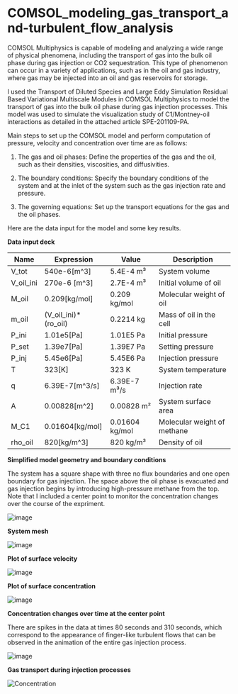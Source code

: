 # COMSOL_modeling_gas_transport_and-turbulent_flow_analysis

COMSOL Multiphysics is capable of modeling and analyzing a wide range of physical phenomena, including the transport of gas into the bulk oil phase during gas injection or CO2 sequestration. This type of phenomenon can occur in a variety of applications, such as in the oil and gas industry, where gas may be injected into an oil and gas reservoirs for storage.


I used the Transport of Diluted Species and Large Eddy Simulation Residual Based Variational Multiscale Modules in COMSOL Multiphysics to model the transport of gas into the bulk oil phase during gas injection processes. This model was used to simulate the visualization study of C1/Montney-oil interactions as detailed in the attached article SPE-201109-PA.


Main steps to set up the COMSOL model and perform computation of pressure, velocity and concentration over time are as follows:


1.	The gas and oil phases: Define the properties of the gas and the oil, such as their densities, viscosities, and diffusivities.


2.	The boundary conditions: Specify the boundary conditions of the system and at the inlet of the system such as the gas injection rate and pressure.


3.	The governing equations: Set up the transport equations for the gas and the oil phases.

Here are the data input for the model and some key results.

**Data input deck**

| Name     | Expression      | Value     |  Description     |
| ------------- | ------------- | -------- | --------- |
| V_tot	| 540e-6[m^3]	| 5.4E-4 m³	| System volume |
| V_oil_ini	| 270e-6 [m^3] |	2.7E-4 m³	| Initial volume of oil |
| M_oil	| 0.209[kg/mol]	| 0.209 kg/mol	| Molecular weight of oil |
| m_oil	| (V_oil_ini)*(ro_oil)	| 0.2214 kg	| Mass of oil in the cell |
| P_ini	| 1.01e5[Pa]	| 1.01E5 Pa	| Initial pressure |
| P_set	| 1.39e7[Pa]	| 1.39E7 Pa	| Setting pressure |
| P_inj	| 5.45e6[Pa]	| 5.45E6 Pa	| Injection pressure |
| T	| 323[K]	| 323 K	| System temperature |
| q	| 6.39E-7[m^3/s]	| 6.39E-7 m³/s	| Injection rate |
| A	| 0.00828[m^2]	| 0.00828 m²	| System surface area |
| M_C1	| 0.01604[kg/mol]	| 0.01604 kg/mol	| Molecular weight of methane |
| rho_oil	| 820[kg/m^3]	| 820 kg/m³	| Density of oil |

**Simplified model geometry and boundary conditions**

The system has a square shape with three no flux boundaries and one open boundary for gas injection. The space above the oil phase is evacuated and gas injection begins by introducing high-pressure methane from the top. Note that I included a center point to monitor the concentration changes over the course of the expriment.

![image](https://user-images.githubusercontent.com/86640902/209225234-73cfc297-718f-46c0-90fd-7e3eb3e8033a.png)

**System mesh**

![image](https://user-images.githubusercontent.com/86640902/209035793-a851118e-5062-49fb-9109-b1cb3a2bf08c.png)

**Plot of surface velocity**

![image](https://user-images.githubusercontent.com/86640902/209023584-7cbfe43e-4d45-42a0-a5d9-37900b8e2c1e.png)

**Plot of surface concentration**

![image](https://user-images.githubusercontent.com/86640902/209023651-0cb2ebe5-e095-41e1-9bd9-f9cdf65746fe.png)

**Concentration changes over time at the center point**

There are spikes in the data at times 80 seconds and 310 seconds, which correspond to the appearance of finger-like turbulent flows that can be observed in the animation of the entire gas injection process.

![image](https://user-images.githubusercontent.com/86640902/209028214-8a301ccb-f133-4c1b-949b-7b758372cb2f.png)

**Gas transport during injection processes**

![Concentration](https://user-images.githubusercontent.com/86640902/209023203-4f951c5c-2070-406c-b8a9-1de68f5b3a5c.gif)
